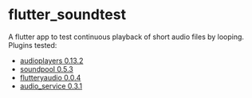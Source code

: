# flutter_soundtest

A flutter app to test continuous playback of short audio files by looping.
Plugins tested:

- [audioplayers 0.13.2](https://pub.dev/packages/audioplayers#-readme-tab-)
- [soundpool 0.5.3](https://pub.dev/packages/soundpool#-readme-tab-)
- [flutteryaudio 0.0.4](https://pub.dev/packages/fluttery_audio)
- [audio_service 0.3.1](https://pub.dev/packages/audio_service#-analysis-tab-)